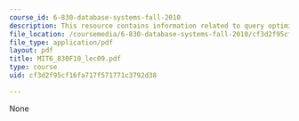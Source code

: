 ```yaml
---
course_id: 6-830-database-systems-fall-2010
description: This resource contains information related to query optimization.
file_location: /coursemedia/6-830-database-systems-fall-2010/cf3d2f95cf16fa717f571771c3792d38_MIT6_830F10_lec09.pdf
file_type: application/pdf
layout: pdf
title: MIT6_830F10_lec09.pdf
type: course
uid: cf3d2f95cf16fa717f571771c3792d38

---
```

None